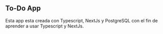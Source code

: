 
## To-Do App 

Esta app esta creada con Typescript, NextJs y PostgreSQL con el fin de aprender a usar Typescript y NextJs. 


